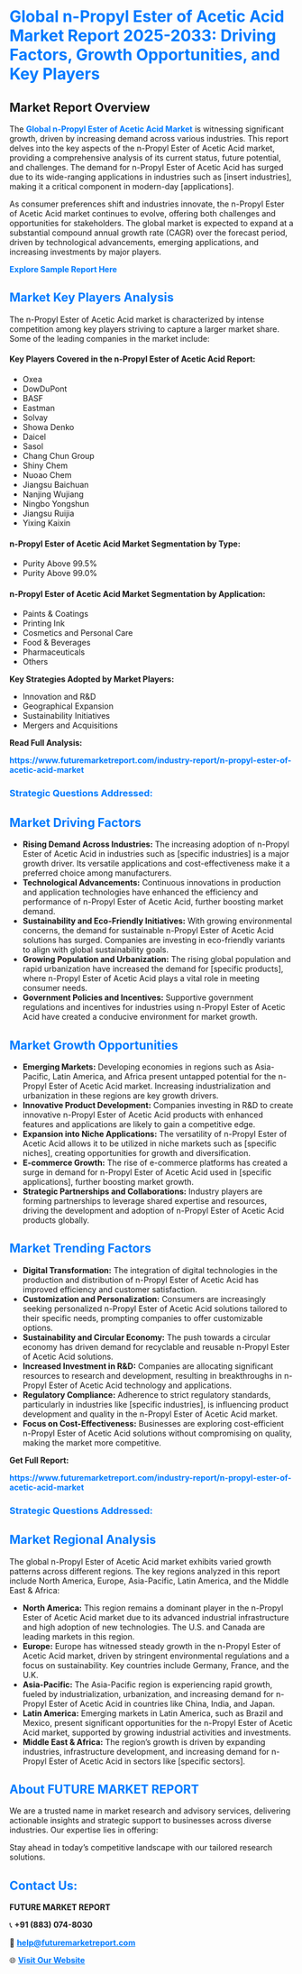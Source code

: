 <h1 style="color: #007BFF;">Global n-Propyl Ester of Acetic Acid Market Report 2025-2033: Driving Factors, Growth Opportunities, and Key Players</h1>

<section id="overview">
<h2>Market Report Overview</h2>
<p>The <a href="https://www.futuremarketreport.com/industry-report/n-propyl-ester-of-acetic-acid-market" style="color: #007BFF; text-decoration: none;"><strong>Global n-Propyl Ester of Acetic Acid Market</strong></a> is witnessing significant growth, driven by increasing demand across various industries. This report delves into the key aspects of the n-Propyl Ester of Acetic Acid market, providing a comprehensive analysis of its current status, future potential, and challenges. The demand for n-Propyl Ester of Acetic Acid has surged due to its wide-ranging applications in industries such as [insert industries], making it a critical component in modern-day [applications].</p>
<p>As consumer preferences shift and industries innovate, the n-Propyl Ester of Acetic Acid market continues to evolve, offering both challenges and opportunities for stakeholders. The global market is expected to expand at a substantial compound annual growth rate (CAGR) over the forecast period, driven by technological advancements, emerging applications, and increasing investments by major players.</p>
</section>

<section id="overview">
<p><a href="https://www.futuremarketreport.com/request-sample/reportId=42098" style="color: #007BFF; text-decoration: none;"><strong>Explore Sample Report Here</strong></a></p>
</section>

<section id="key-players">
<h2 style="color: #007BFF;">Market Key Players Analysis</h2>
<p>The n-Propyl Ester of Acetic Acid market is characterized by intense competition among key players striving to capture a larger market share. Some of the leading companies in the market include:</p>
<h4>Key Players Covered in the n-Propyl Ester of Acetic Acid Report:</h4>
<ul><li>Oxea</li><li>DowDuPont</li><li>BASF</li><li>Eastman</li><li>Solvay</li><li>Showa Denko</li><li>Daicel</li><li>Sasol</li><li>Chang Chun Group</li><li>Shiny Chem</li><li>Nuoao Chem</li><li>Jiangsu Baichuan</li><li>Nanjing Wujiang</li><li>Ningbo Yongshun</li><li>Jiangsu Ruijia</li><li>Yixing Kaixin</li></ul>
<h4>n-Propyl Ester of Acetic Acid Market Segmentation by Type:</h4>
<ul><li>Purity Above 99.5%</li><li>Purity Above 99.0%</li></ul>

<h4>n-Propyl Ester of Acetic Acid Market Segmentation by Application:</h4>
<ul><li>Paints &amp; Coatings</li><li>Printing Ink</li><li>Cosmetics and Personal Care</li><li>Food &amp; Beverages</li><li>Pharmaceuticals</li><li>Others</li></ul>
<p><strong>Key Strategies Adopted by Market Players:</strong></p>
<ul>
<li>Innovation and R&D</li>
<li>Geographical Expansion</li>
<li>Sustainability Initiatives</li>
<li>Mergers and Acquisitions</li>
</ul>
</section>

<section>
<p><strong>Read Full Analysis: </strong></p><a href="https://www.futuremarketreport.com/industry-report/n-propyl-ester-of-acetic-acid-market" style="color: #007BFF; text-decoration: none;"><strong>https://www.futuremarketreport.com/industry-report/n-propyl-ester-of-acetic-acid-market</strong></a>
<h3 style="color: #007BFF;">Strategic Questions Addressed:</h3>
</section>

<section id="driving-factors">
<h2 style="color: #007BFF;">Market Driving Factors</h2>
<ul>
<li><strong>Rising Demand Across Industries:</strong> The increasing adoption of n-Propyl Ester of Acetic Acid in industries such as [specific industries] is a major growth driver. Its versatile applications and cost-effectiveness make it a preferred choice among manufacturers.</li>
<li><strong>Technological Advancements:</strong> Continuous innovations in production and application technologies have enhanced the efficiency and performance of n-Propyl Ester of Acetic Acid, further boosting market demand.</li>
<li><strong>Sustainability and Eco-Friendly Initiatives:</strong> With growing environmental concerns, the demand for sustainable n-Propyl Ester of Acetic Acid solutions has surged. Companies are investing in eco-friendly variants to align with global sustainability goals.</li>
<li><strong>Growing Population and Urbanization:</strong> The rising global population and rapid urbanization have increased the demand for [specific products], where n-Propyl Ester of Acetic Acid plays a vital role in meeting consumer needs.</li>
<li><strong>Government Policies and Incentives:</strong> Supportive government regulations and incentives for industries using n-Propyl Ester of Acetic Acid have created a conducive environment for market growth.</li>
</ul>
</section>

<section id="growth-opportunities">
<h2 style="color: #007BFF;">Market Growth Opportunities</h2>
<ul>
<li><strong>Emerging Markets:</strong> Developing economies in regions such as Asia-Pacific, Latin America, and Africa present untapped potential for the n-Propyl Ester of Acetic Acid market. Increasing industrialization and urbanization in these regions are key growth drivers.</li>
<li><strong>Innovative Product Development:</strong> Companies investing in R&D to create innovative n-Propyl Ester of Acetic Acid products with enhanced features and applications are likely to gain a competitive edge.</li>
<li><strong>Expansion into Niche Applications:</strong> The versatility of n-Propyl Ester of Acetic Acid allows it to be utilized in niche markets such as [specific niches], creating opportunities for growth and diversification.</li>
<li><strong>E-commerce Growth:</strong> The rise of e-commerce platforms has created a surge in demand for n-Propyl Ester of Acetic Acid used in [specific applications], further boosting market growth.</li>
<li><strong>Strategic Partnerships and Collaborations:</strong> Industry players are forming partnerships to leverage shared expertise and resources, driving the development and adoption of n-Propyl Ester of Acetic Acid products globally.</li>
</ul>
</section>

<section id="trending-factors">
<h2 style="color: #007BFF;">Market Trending Factors</h2>
<ul>
<li><strong>Digital Transformation:</strong> The integration of digital technologies in the production and distribution of n-Propyl Ester of Acetic Acid has improved efficiency and customer satisfaction.</li>
<li><strong>Customization and Personalization:</strong> Consumers are increasingly seeking personalized n-Propyl Ester of Acetic Acid solutions tailored to their specific needs, prompting companies to offer customizable options.</li>
<li><strong>Sustainability and Circular Economy:</strong> The push towards a circular economy has driven demand for recyclable and reusable n-Propyl Ester of Acetic Acid solutions.</li>
<li><strong>Increased Investment in R&D:</strong> Companies are allocating significant resources to research and development, resulting in breakthroughs in n-Propyl Ester of Acetic Acid technology and applications.</li>
<li><strong>Regulatory Compliance:</strong> Adherence to strict regulatory standards, particularly in industries like [specific industries], is influencing product development and quality in the n-Propyl Ester of Acetic Acid market.</li>
<li><strong>Focus on Cost-Effectiveness:</strong> Businesses are exploring cost-efficient n-Propyl Ester of Acetic Acid solutions without compromising on quality, making the market more competitive.</li>
</ul>
</section>

<section>
<p><strong>Get Full Report: </strong></p><a href="https://www.futuremarketreport.com/industry-report/n-propyl-ester-of-acetic-acid-market" style="color: #007BFF; text-decoration: none;"><strong>https://www.futuremarketreport.com/industry-report/n-propyl-ester-of-acetic-acid-market</strong></a>
<h3 style="color: #007BFF;">Strategic Questions Addressed:</h3>
</section>


<section id="regional-analysis">
<h2 style="color: #007BFF;">Market Regional Analysis</h2>
<p>The global n-Propyl Ester of Acetic Acid market exhibits varied growth patterns across different regions. The key regions analyzed in this report include North America, Europe, Asia-Pacific, Latin America, and the Middle East & Africa:</p>
<ul>
<li><strong>North America:</strong> This region remains a dominant player in the n-Propyl Ester of Acetic Acid market due to its advanced industrial infrastructure and high adoption of new technologies. The U.S. and Canada are leading markets in this region.</li>
<li><strong>Europe:</strong> Europe has witnessed steady growth in the n-Propyl Ester of Acetic Acid market, driven by stringent environmental regulations and a focus on sustainability. Key countries include Germany, France, and the U.K.</li>
<li><strong>Asia-Pacific:</strong> The Asia-Pacific region is experiencing rapid growth, fueled by industrialization, urbanization, and increasing demand for n-Propyl Ester of Acetic Acid in countries like China, India, and Japan.</li>
<li><strong>Latin America:</strong> Emerging markets in Latin America, such as Brazil and Mexico, present significant opportunities for the n-Propyl Ester of Acetic Acid market, supported by growing industrial activities and investments.</li>
<li><strong>Middle East & Africa:</strong> The region’s growth is driven by expanding industries, infrastructure development, and increasing demand for n-Propyl Ester of Acetic Acid in sectors like [specific sectors].</li>
</ul>
</section>

<footer>
<h2 style="color: #007BFF;">About FUTURE MARKET REPORT</h2>
<p>We are a trusted name in market research and advisory services, delivering actionable insights and strategic support to businesses across diverse industries. Our expertise lies in offering:</p>

<p>Stay ahead in today’s competitive landscape with our tailored research solutions.</p>

<h2 style="color: #007BFF;">Contact Us:</h2>
<p><strong>FUTURE MARKET REPORT</strong></p>
<p>📞 <strong>+91 (883) 074-8030</strong></p>
<p>📧 <strong><a href="mailto:help@futuremarketreport.com" style="color: #007BFF;">help@futuremarketreport.com</a></strong></p>
<p>🌐 <strong><a href="https://www.futuremarketreport.com/" style="color: #007BFF;">Visit Our Website</a></strong></p>
</footer>